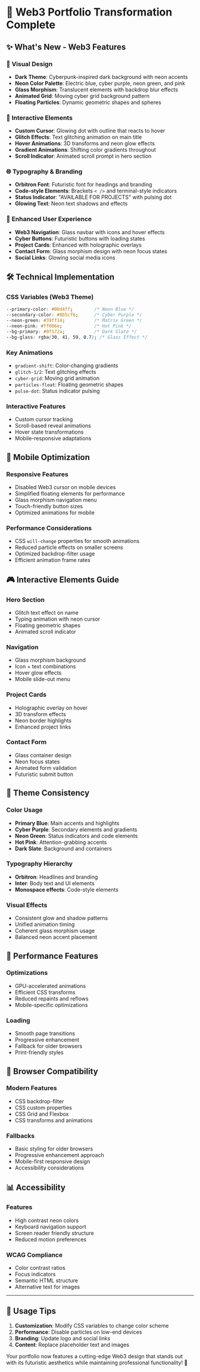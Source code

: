 # 🚀 Web3 Portfolio Transformation Complete

## ✨ **What's New - Web3 Features**

### 🎨 **Visual Design**
- **Dark Theme**: Cyberpunk-inspired dark background with neon accents
- **Neon Color Palette**: Electric blue, cyber purple, neon green, and pink
- **Glass Morphism**: Translucent elements with backdrop blur effects
- **Animated Grid**: Moving cyber grid background pattern
- **Floating Particles**: Dynamic geometric shapes and spheres

### 🔮 **Interactive Elements**
- **Custom Cursor**: Glowing dot with outline that reacts to hover
- **Glitch Effects**: Text glitching animation on main title
- **Hover Animations**: 3D transforms and neon glow effects
- **Gradient Animations**: Shifting color gradients throughout
- **Scroll Indicator**: Animated scroll prompt in hero section

### 🌐 **Typography & Branding**
- **Orbitron Font**: Futuristic font for headings and branding
- **Code-style Elements**: Brackets `< />` and terminal-style indicators
- **Status Indicator**: "AVAILABLE FOR PROJECTS" with pulsing dot
- **Glowing Text**: Neon text shadows and effects

### 🎯 **Enhanced User Experience**
- **Web3 Navigation**: Glass navbar with icons and hover effects
- **Cyber Buttons**: Futuristic buttons with loading states
- **Project Cards**: Enhanced with holographic overlays
- **Contact Form**: Glass morphism design with neon focus states
- **Social Links**: Glowing social media icons

## 🛠 **Technical Implementation**

### **CSS Variables (Web3 Theme)**
```css
--primary-color: #00d4ff;        /* Neon Blue */
--secondary-color: #8b5cf6;      /* Cyber Purple */
--neon-green: #39ff14;           /* Matrix Green */
--neon-pink: #ff006e;            /* Hot Pink */
--bg-primary: #0f172a;           /* Dark Slate */
--bg-glass: rgba(30, 41, 59, 0.7); /* Glass Effect */
```

### **Key Animations**
- `gradient-shift`: Color-changing gradients
- `glitch-1/2`: Text glitching effects
- `cyber-grid`: Moving grid animation
- `particles-float`: Floating geometric shapes
- `pulse-dot`: Status indicator pulsing

### **Interactive Features**
- Custom cursor tracking
- Scroll-based reveal animations
- Hover state transformations
- Mobile-responsive adaptations

## 📱 **Mobile Optimization**

### **Responsive Features**
- Disabled Web3 cursor on mobile devices
- Simplified floating elements for performance
- Glass morphism navigation menu
- Touch-friendly button sizes
- Optimized animations for mobile

### **Performance Considerations**
- CSS `will-change` properties for smooth animations
- Reduced particle effects on smaller screens
- Optimized backdrop-filter usage
- Efficient animation frame rates

## 🎮 **Interactive Elements Guide**

### **Hero Section**
- Glitch text effect on name
- Typing animation with neon cursor
- Floating geometric shapes
- Animated scroll indicator

### **Navigation**
- Glass morphism background
- Icon + text combinations
- Hover glow effects
- Mobile slide-out menu

### **Project Cards**
- Holographic overlay on hover
- 3D transform effects
- Neon border highlights
- Enhanced project links

### **Contact Form**
- Glass container design
- Neon focus states
- Animated form validation
- Futuristic submit button

## 🌟 **Theme Consistency**

### **Color Usage**
- **Primary Blue**: Main accents and highlights
- **Cyber Purple**: Secondary elements and gradients
- **Neon Green**: Status indicators and code elements
- **Hot Pink**: Attention-grabbing accents
- **Dark Slate**: Background and containers

### **Typography Hierarchy**
- **Orbitron**: Headlines and branding
- **Inter**: Body text and UI elements
- **Monospace effects**: Code-style elements

### **Visual Effects**
- Consistent glow and shadow patterns
- Unified animation timing
- Coherent glass morphism usage
- Balanced neon accent placement

## 🚀 **Performance Features**

### **Optimizations**
- GPU-accelerated animations
- Efficient CSS transforms
- Reduced repaints and reflows
- Mobile-specific optimizations

### **Loading**
- Smooth page transitions
- Progressive enhancement
- Fallback for older browsers
- Print-friendly styles

## 🎯 **Browser Compatibility**

### **Modern Features**
- CSS backdrop-filter
- CSS custom properties
- CSS Grid and Flexbox
- CSS transforms and animations

### **Fallbacks**
- Basic styling for older browsers
- Progressive enhancement approach
- Mobile-first responsive design
- Accessibility considerations

## 📊 **Accessibility**

### **Features**
- High contrast neon colors
- Keyboard navigation support
- Screen reader friendly structure
- Reduced motion preferences

### **WCAG Compliance**
- Color contrast ratios
- Focus indicators
- Semantic HTML structure
- Alternative text for images

---

## 🎨 **Usage Tips**

1. **Customization**: Modify CSS variables to change color scheme
2. **Performance**: Disable particles on low-end devices
3. **Branding**: Update logo and social links
4. **Content**: Replace placeholder text and images

Your portfolio now features a cutting-edge Web3 design that stands out with its futuristic aesthetics while maintaining professional functionality! 🌟